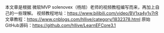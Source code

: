 本文章是根据 微软MVP solenovex（杨旭）老师的视频教程编写而来，再加上自己的一些理解。
视频教程地址：https://www.bilibili.com/video/BV1xa4y1v7rR
文章教程：https://www.cnblogs.com/hllive/category/1832378.html
原始GitHub源码：https://github.com/hllive/LearnEFCore3.1
